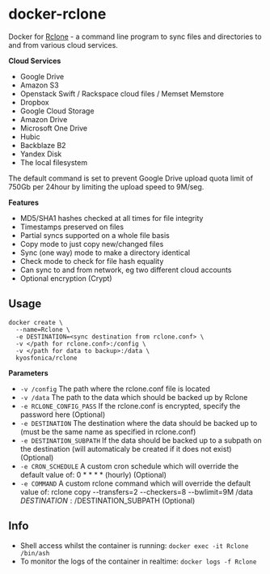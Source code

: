 [appurl]: https://rclone.org/
[docker-rclone-mount]: https://github.com/tynor88/docker-rclone-mount

# docker-rclone

Docker for [Rclone][appurl] - a command line program to sync files and directories to and from various cloud services.

**Cloud Services**
* Google Drive
* Amazon S3
* Openstack Swift / Rackspace cloud files / Memset Memstore
* Dropbox
* Google Cloud Storage
* Amazon Drive
* Microsoft One Drive
* Hubic
* Backblaze B2
* Yandex Disk
* The local filesystem

The default command is set to prevent Google Drive upload quota limit of 750Gb per 24hour by limiting the upload speed to 9M/seg.

**Features**

* MD5/SHA1 hashes checked at all times for file integrity
* Timestamps preserved on files
* Partial syncs supported on a whole file basis
* Copy mode to just copy new/changed files
* Sync (one way) mode to make a directory identical
* Check mode to check for file hash equality
* Can sync to and from network, eg two different cloud accounts
* Optional encryption (Crypt)

## Usage

```
docker create \
  --name=Rclone \
  -e DESTINATION=<sync destination from rclone.conf> \
  -v </path for rclone.conf>:/config \
  -v </path for data to backup>:/data \
  kyosfonica/rclone
```

**Parameters**

* `-v /config` The path where the rclone.conf file is located
* `-v /data` The path to the data which should be backed up by Rclone
* `-e RCLONE_CONFIG_PASS` If the rclone.conf is encrypted, specify the password here (Optional)
* `-e DESTINATION` The destination where the data should be backed up to (must be the same name as specified in rclone.conf)
* `-e DESTINATION_SUBPATH` If the data should be backed up to a subpath on the destination (will automaticaly be created if it does not exist) (Optional)
* `-e CRON_SCHEDULE` A custom cron schedule which will override the default value of: 0 * * * * (hourly) (Optional)
* `-e COMMAND` A custom rclone command which will override the default value of: rclone copy --transfers=2 --checkers=8 --bwlimit=9M /data $DESTINATION:/$DESTINATION_SUBPATH (Optional)


## Info

* Shell access whilst the container is running: `docker exec -it Rclone /bin/ash`
* To monitor the logs of the container in realtime: `docker logs -f Rclone`

